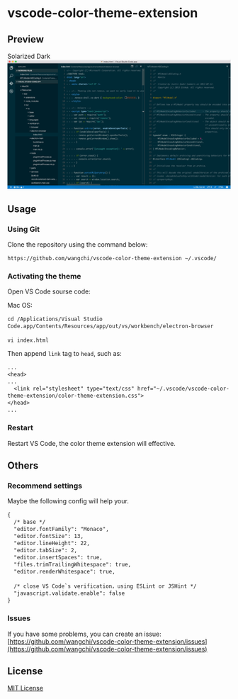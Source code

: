# vscode-color-theme-extension

## Preview

Solarized Dark
![image](./assets/solarized-dark.png)

## Usage

### Using Git

Clone the repository using the command below:

```
https://github.com/wangchi/vscode-color-theme-extension ~/.vscode/
```

### Activating the theme

Open VS Code sourse code:

Mac OS:

```
cd /Applications/Visual Studio Code.app/Contents/Resources/app/out/vs/workbench/electron-browser

vi index.html
```

Then append `link` tag to `head`, such as:

```
...
<head>
...
  <link rel="stylesheet" type="text/css" href="~/.vscode/vscode-color-theme-extension/color-theme-extension.css">
</head>
...
```

### Restart

Restart VS Code, the color theme extension will effective.

## Others

### Recommend settings

Maybe the following config will help your.

```
{
  /* base */
  "editor.fontFamily": "Monaco",
  "editor.fontSize": 13,
  "editor.lineHeight": 22,
  "editor.tabSize": 2,
  "editor.insertSpaces": true,
  "files.trimTrailingWhitespace": true,
  "editor.renderWhitespace": true,

  /* close VS Code`s verification，using ESLint or JSHint */
  "javascript.validate.enable": false
}
```

### Issues

If you have some problems, you can create an issue: [https://github.com/wangchi/vscode-color-theme-extension/issues](https://github.com/wangchi/vscode-color-theme-extension/issues)

## License

[MIT License](./LICENSE)